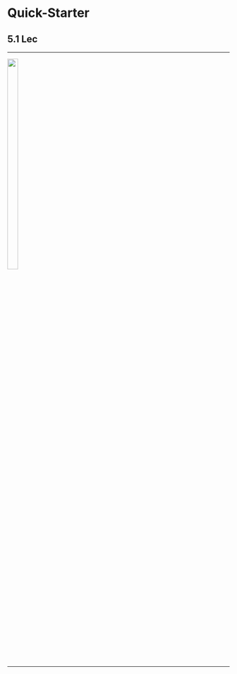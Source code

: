 # Quick-Starter
<h2 Aling="center">5.1 Lec</h2>
<hr>
<p>
  <a href ="https://github.com/Prafulpatnecha/my_rwn/tree/main/lib">
  <img src="https://github.com/Prafulpatnecha/my_rwn/assets/144161200/3dc1ebd7-89aa-4525-b312-63d18e767f68" width="22%" Height="35%">
  </a>
  </p>
<hr>
